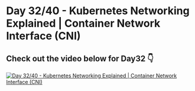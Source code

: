 # Day 32/40 - Kubernetes Networking Explained | Container Network Interface (CNI) 

## Check out the video below for Day32 👇

[![Day 32/40 - Kubernetes Networking Explained | Container Network Interface (CNI)](https://img.youtube.com/vi/EkAzMGldC5M/sddefault.jpg)](https://youtu.be/EkAzMGldC5M)
